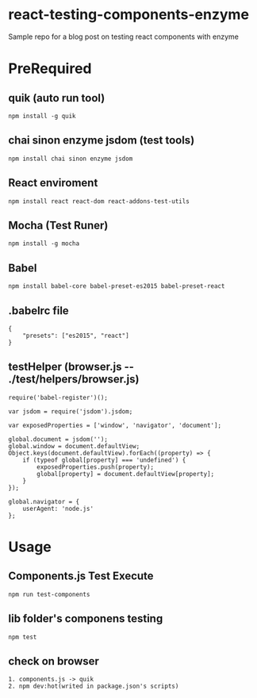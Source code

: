 # react-testing-components-enzyme
Sample repo for a blog post on testing react components with enzyme

# PreRequired
## quik (auto run tool)
	npm install -g quik
## chai sinon enzyme jsdom (test tools)
	npm install chai sinon enzyme jsdom
## React enviroment
	npm install react react-dom react-addons-test-utils
## Mocha (Test Runer)
	npm install -g mocha
## Babel
	npm install babel-core babel-preset-es2015 babel-preset-react
## .babelrc file
	{
		"presets": ["es2015", "react"]
	}
## testHelper (browser.js -- ./test/helpers/browser.js) 
	require('babel-register')();
	 
	var jsdom = require('jsdom').jsdom;
	 
	var exposedProperties = ['window', 'navigator', 'document'];
	 
	global.document = jsdom('');
	global.window = document.defaultView;
	Object.keys(document.defaultView).forEach((property) => {
		if (typeof global[property] === 'undefined') {
			exposedProperties.push(property);
			global[property] = document.defaultView[property];
		}
	});
 
	global.navigator = {
		userAgent: 'node.js'
	};

# Usage
## Components.js Test Execute
	npm run test-components
## lib folder's componens testing
	npm test
## check on browser
	1. components.js -> quik
	2. npm dev:hot(writed in package.json's scripts)

